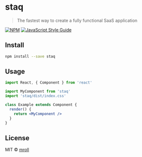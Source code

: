# staq

> The fastest way to create a fully functional SaaS application

[![NPM](https://img.shields.io/npm/v/staq.svg)](https://www.npmjs.com/package/staq) [![JavaScript Style Guide](https://img.shields.io/badge/code_style-standard-brightgreen.svg)](https://standardjs.com)

## Install

```bash
npm install --save staq
```

## Usage

```jsx
import React, { Component } from 'react'

import MyComponent from 'staq'
import 'staq/dist/index.css'

class Example extends Component {
  render() {
    return <MyComponent />
  }
}
```

## License

MIT © [mroll](https://github.com/mroll)
